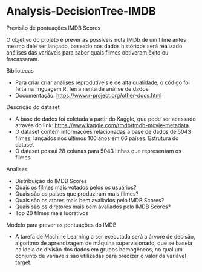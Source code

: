 # Analysis-DecisionTree-IMDB

Previsão de pontuações IMDB Scores

O objetivo do projeto é prever as possíveis nota IMDb de um filme antes mesmo dele ser lançado, baseado nos dados históricos será realizado análises das variáveis para saber quais filmes obtiveram êxito ou fracassaram.

Bibliotecas
- Para criar criar análises reprodutíveis e de alta qualidade, o código foi feita na linguagem R, ferramenta de análise de dados. 
- Documentação: https://www.r-project.org/other-docs.html

Descrição do dataset
- A base de dados foi coletada a partir do Kaggle, que pode ser acessado através do link: https://www.kaggle.com/tmdb/tmdb-movie-metadata. 
- O dataset contém informações relacionadas a base de dados de 5043 filmes, lançados nos últimos 100 anos em 66 países.
Estrutura do dataset
- O dataset possui 28 colunas para 5043 linhas que representam os filmes

Análises
- Distribuição do IMDB Scores
- Quais os filmes mais votados pelos os usuários?
- Quais são os países que produziram mais filmes?
- Quais são os atores mais bem avaliados pelo IMDB Scores?
- Quais são os diretores mais bem avaliados pelo IMDB Scores?
- Top 20 filmes mais lucrativos

Modelo para prever as pontuações do IMDB
- A tarefa de Machine Learning a ser executada será a árvore de decisão, algoritmo de aprendizagem de máquina supervisionado, que se baseia na ideia de divisão dos dados em grupos homogêneos, no qual um conjunto de variáveis são utilizadas para predizer o valor da variável target.
